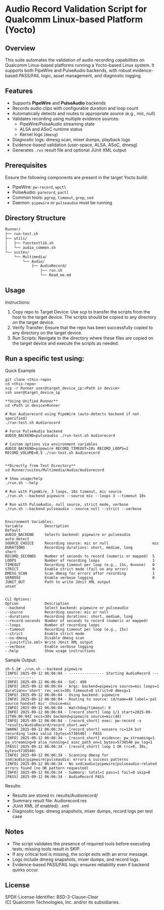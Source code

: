 # Audio Record Validation Script for Qualcomm Linux-based Platform (Yocto)

## Overview

This suite automates the validation of audio recording capabilities on Qualcomm Linux-based platforms running a Yocto-based Linux system. It supports both PipeWire and PulseAudio backends, with robust evidence-based PASS/FAIL logic, asset management, and diagnostic logging.

## Features


- Supports **PipeWire** and **PulseAudio** backends
- Records audio clips with configurable duration and loop count
- Automatically detects and routes to appropriate source (e.g., mic, null)
- Validates recording using multiple evidence sources:
  - PipeWire/PulseAudio streaming state
  - ALSA and ASoC runtime status
  - Kernel logs (`dmesg`)
- Diagnostic logs: dmesg scan, mixer dumps, playback logs
- Evidence-based validation (user-space, ALSA, ASoC, dmesg)
- Generates `.res` result file and optional JUnit XML output


## Prerequisites

Ensure the following components are present in the target Yocto build:

- PipeWire: `pw-record`, `wpctl`
- PulseAudio: `parecord`, `pactl`
- Common tools: `pgrep`, `timeout`, `grep`, `sed`
- Daemon: `pipewire` or `pulseaudio` must be running
								

## Directory Structure

```bash
Runner/
├── run-test.sh
├── utils/
│   ├── functestlib.sh
│   └── audio_common.sh
└── suites/
    └── Multimedia/
        └── Audio/
            ├── AudioRecord/
                ├── run.sh         
                └── Read_me.md      
```

## Usage

Instructions:
1. Copy repo to Target Device: Use scp to transfer the scripts from the host to the target device. The scripts should be copied to any directory on the target device.
2. Verify Transfer: Ensure that the repo has been successfully copied to any directory on the target device.
3. Run Scripts: Navigate to the directory where these files are copied on the target device and execute the scripts as needed.

Run a specific test using:
---
Quick Example
```
git clone <this-repo>
cd <this-repo>
scp -r Runner user@target_device_ip:<Path in device>
ssh user@target_device_ip 

**Using Unified Runner**
cd <Path in device>Runner

# Run Audiorecord using PipeWire (auto-detects backend if not specified)
./run-test.sh Audiorecord

# Force PulseAudio backend
AUDIO_BACKEND=pulseaudio ./run-test.sh Audiorecord

# Custom options via environment variables
AUDIO_BACKEND=pipewire RECORD_TIMEOUT=20s RECORD_LOOPS=2 RECORD_VOLUME=0.5 ./run-test.sh Audiorecord


**Directly from Test Directory**
cd Runner/suites/Multimedia/Audio/Audiorecord

# Show usage/help
./run.sh --help

# Run with PipeWire, 3 loops, 10s timeout, mic source
./run.sh --backend pipewire --source mic --loops 3 --timeout 10s

# Run with PulseAudio, null source, strict mode, verbose
./run.sh --backend pulseaudio --source null --strict --verbose


Environment Variables:
Variable	      Description	                                   Default
AUDIO_BACKEND	  Selects backend: pipewire or pulseaudio	       auto-detect
SOURCE_CHOICE	  Recording source: mic or null	                   mic
DURATIONS	      Recording durations: short, medium, long	       short
RECORD_SECONDS	  Number of seconds to record (numeric or mapped)  5
LOOPS	          Number of recording loops	                       1
TIMEOUT	          Recording timeout per loop (e.g., 15s, 0=none)   0
STRICT	          Enable strict mode (fail on any error)	       0
DMESG_SCAN	      Scan dmesg for errors after recording	           1
VERBOSE	          Enable verbose logging	                       0
JUNIT_OUT	      Path to write JUnit XML output	               unset


CLI Options:
Option	          Description
--backend	      Select backend: pipewire or pulseaudio
--source	      Recording source: mic or null
--durations	      Recording durations: short, medium, long
--record-seconds  Number of seconds to record (numeric or mapped)
--loops	          Number of recording loops
--timeout	      Recording timeout per loop (e.g., 15s)
--strict	      Enable strict mode
--no-dmesg	      Disable dmesg scan
--junit<file.xml> Write JUnit XML output
--verbose	      Enable verbose logging
--help	          Show usage instructions
```

Sample Output:
```
sh-5.2# ./run.sh --backend pipewire
[INFO] 2025-09-12 06:06:04 - ---------------- Starting AudioRecord ----------------
[INFO] 2025-09-12 06:06:04 - SoC: 498
[INFO] 2025-09-12 06:06:04 - Args: backend=pipewire source=mic loops=1 durations='short' rec_secs=30s timeout=0 strict=0 dmesg=1
[INFO] 2025-09-12 06:06:04 - Using backend: pipewire
[INFO] 2025-09-12 06:06:04 - Routing to source: id/name=48 label='pal source handset mic' choice=mic
[INFO] 2025-09-12 06:06:04 - Watchdog/timeout: 0
[INFO] 2025-09-12 06:06:04 - [record_short] loop 1/1 start=2025-09-12T06:06:04Z secs=30s backend=pipewire source=mic(48)
[INFO] 2025-09-12 06:06:04 - [record_short] exec: pw-record -v "results/AudioRecord/record_short.wav"
[WARN] 2025-09-12 06:06:34 - [record_short] nonzero rc=124 but recording looks valid (bytes=5738540) - PASS
[INFO] 2025-09-12 06:06:34 - [record_short] evidence: pw_streaming=1 pa_streaming=0 alsa_running=1 asoc_path_on=1 bytes=5738540 pw_log=1
[PASS] 2025-09-12 06:06:34 - [record_short] loop 1 OK (rc=0, 30s, bytes=5738540)
[INFO] 2025-09-12 06:06:34 - Scanning dmesg for snd|audio|pipewire|pulseaudio: errors & success patterns
[INFO] 2025-09-12 06:06:34 - No snd|audio|pipewire|pulseaudio-related errors found (no OK pattern requested)
[INFO] 2025-09-12 06:06:34 - Summary: total=1 pass=1 fail=0 skip=0
[PASS] 2025-09-12 06:06:34 - AudioRecord PASS
```

Results:
- Results are stored in: results/Audiorecord/
- Summary result file: Audiorecord.res
- JUnit XML (if enabled): <your-path>.xml
- Diagnostic logs: dmesg snapshots, mixer dumps, record logs per test case


## Notes

- The script validates the presence of required tools before executing tests; missing tools result in SKIP.
- If any critical tool is missing, the script exits with an error message.
- Logs include dmesg snapshots, mixer dumps, and record logs.
- Evidence-based PASS/FAIL logic ensures reliability even if backend quirks occur.

## License

SPDX-License-Identifier: BSD-3-Clause-Clear  
(C) Qualcomm Technologies, Inc. and/or its subsidiaries.

